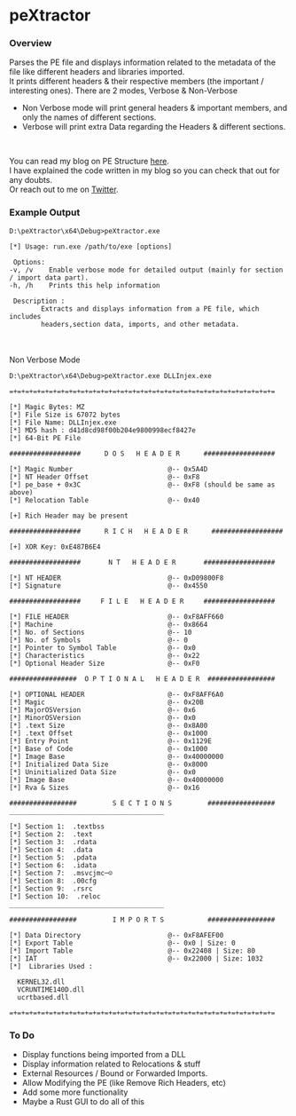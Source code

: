 # peXtractor

### Overview

Parses the PE file and displays information related to the metadata of the file like different headers and libraries imported. <br>
It prints different headers & their respective members (the important / interesting ones). There are 2 modes, Verbose & Non-Verbose <br>
- Non Verbose mode will print general headers & important members, and only the names of different sections.
- Verbose will print extra Data regarding the Headers & different sections.
<br>

You can read my blog on PE Structure [here](https://reze.gitbook.io/bin/winternal/pe-structure). <br>
I have explained the code written in my blog so you can check that out for any doubts. <br>
Or reach out to me on [Twitter](https://x.com/ZzN1NJ4).

### Example Output

```
D:\peXtractor\x64\Debug>peXtractor.exe

[*] Usage: run.exe /path/to/exe [options]

 Options:
-v, /v    Enable verbose mode for detailed output (mainly for section / import data part).
-h, /h    Prints this help information

 Description :
        Extracts and displays information from a PE file, which includes
        headers,section data, imports, and other metadata.
```

<br> <br> 
Non Verbose Mode
```
D:\peXtractor\x64\Debug>peXtractor.exe DLLInjex.exe

=+=+=+=+=+=+=+=+=+=+=+=+=+=+=+=+=+=+=+=+=+=+=+=+=+=+=+=+=+=+=+=+=+=

[*] Magic Bytes: MZ
[*] File Size is 67072 bytes
[*] File Name: DLLInjex.exe
[*] MD5 hash : d41d8cd98f00b204e9800998ecf8427e
[*] 64-Bit PE File

##################      D O S   H E A D E R      ##################

[*] Magic Number                        @-- 0x5A4D
[*] NT Header Offset                    @-- 0xF8
[*] pe_base + 0x3C                      @-- 0xF8 (should be same as above)
[*] Relocation Table                    @-- 0x40

[+] Rich Header may be present

##################      R I C H   H E A D E R      ##################

[+] XOR Key: 0xE487B6E4

##################       N T   H E A D E R       ##################

[*] NT HEADER                           @-- 0xD09800F8
[*] Signature                           @-- 0x4550

##################     F I L E   H E A D E R     ##################

[*] FILE HEADER                         @-- 0xF8AFF660
[*] Machine                             @-- 0x8664
[*] No. of Sections                     @-- 10
[*] No. of Symbols                      @-- 0
[*] Pointer to Symbol Table             @-- 0x0
[*] Characteristics                     @-- 0x22
[*] Optional Header Size                @-- 0xF0

#################  O P T I O N A L   H E A D E R  #################

[*] OPTIONAL HEADER                     @-- 0xF8AFF6A0
[*] Magic                               @-- 0x20B
[*] MajorOSVersion                      @-- 0x6
[*] MinorOSVersion                      @-- 0x0
[*] .text Size                          @-- 0x8A00
[*] .text Offset                        @-- 0x1000
[*] Entry Point                         @-- 0x1129E
[*] Base of Code                        @-- 0x1000
[*] Image Base                          @-- 0x40000000
[*] Initialized Data Size               @-- 0x8000
[*] Uninitialized Data Size             @-- 0x0
[*] Image Base                          @-- 0x40000000
[*] Rva & Sizes                         @-- 0x16

#################         S E C T I O N S         #################
_______________________________________

[*] Section 1:  .textbss
[*] Section 2:  .text
[*] Section 3:  .rdata
[*] Section 4:  .data
[*] Section 5:  .pdata
[*] Section 6:  .idata
[*] Section 7:  .msvcjmc─☺
[*] Section 8:  .00cfg
[*] Section 9:  .rsrc
[*] Section 10:  .reloc
_______________________________________

#################         I M P O R T S           #################

[*] Data Directory                      @-- 0xF8AFEF00
[*] Export Table                        @-- 0x0 | Size: 0
[*] Import Table                        @-- 0x22408 | Size: 80
[*] IAT                                 @-- 0x22000 | Size: 1032
[*]  Libraries Used :

  KERNEL32.dll
  VCRUNTIME140D.dll
  ucrtbased.dll

=+=+=+=+=+=+=+=+=+=+=+=+=+=+=+=+=+=+=+=+=+=+=+=+=+=+=+=+=+=+=+=+=+=
```

### To Do

- Display functions being imported from a DLL
- Display information related to Relocations & stuff
- External Resources / Bound or Forwarded Imports.
- Allow Modifying the PE (like Remove Rich Headers, etc)
- Add some more functionality
- Maybe a Rust GUI to do all of this
